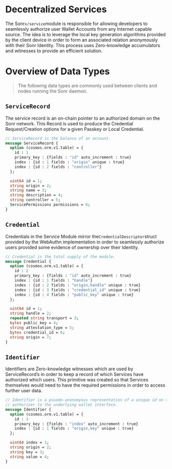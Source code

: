 # Decentralized Services

The Sonr`x/service`module is responsible for allowing developers to seamlessly authorize user Wallet Accounts from any Internet capable source. The idea is to leverage the local key generation algorithms provided by the client device in order to form an associated relation anonymously with their Sonr Identity. This process uses Zero-knowledge accumulators and witnesses to provide an efficient solution.

# Overview of Data Types

> The following data types are commonly used between clients and nodes running the Sonr daemon.

## `ServiceRecord`

The service record is an on-chain pointer to an authorized domain on the Sonr network. This Record is used to produce the Credential Request/Creation options for a given Passkey or Local Credential.

```proto
// ServiceRecord is the balance of an account.
message ServiceRecord {
  option (cosmos.orm.v1.table) = {
    id : 1
    primary_key : {fields : "id" auto_increment : true}
    index : {id : 1 fields : "origin" unique : true}
    index : {id : 2 fields : "controller"}
  };

  uint64 id = 1;
  string origin = 2;
  string name = 3;
  string description = 4;
  string controller = 5;
  ServicePermissions permissions = 6;
}

```

## `Credential`

Credentials in the Service Module mirror the`CredentialDescriptor`struct provided by the WebAuthn implementation in order to seamlessly authorize users provided some evidence of ownership over their Identity.

```proto
// Credential is the total supply of the module.
message Credential {
  option (cosmos.orm.v1.table) = {
    id : 2
    primary_key : {fields : "id" auto_increment : true}
    index : {id : 1 fields : "handle"}
    index : {id : 2 fields : "origin,handle" unique : true}
    index : {id : 3 fields : "credential_id" unique : true}
    index : {id : 4 fields : "public_key" unique : true}
  };

  uint64 id = 1;
  string handle = 2;
  repeated string transport = 3;
  bytes public_key = 4;
  string attestation_type = 5;
  bytes credential_id = 6;
  string origin = 7;
}

```

## `Identifier`

Identifiers are Zero-knowledge witnesses which are used by ServiceRecord’s in order to keep a record of which Services have authorized which users. This primitive was created so that Services themselves would need to have the required permissions in order to access further user data.

```proto
// Identifier is a psuedo-anonomyous representation of a unique id on the Sonr blockchain. Used as
// authorizer to the underlying wallet interface.
message Identifier {
  option (cosmos.orm.v1.table) = {
    id : 3
    primary_key : {fields : "index" auto_increment : true}
    index : {id : 1 fields : "origin,key" unique : true}
  };

  uint64 index = 1;
  string origin = 2;
  string key = 3;
  string value = 4;
}

```

